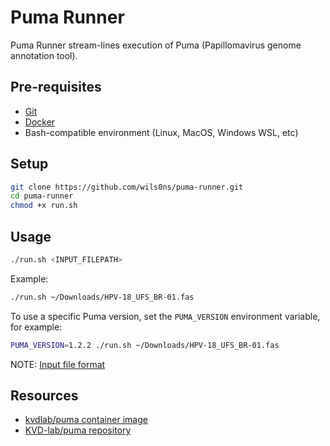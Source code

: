 # Puma Runner

Puma Runner stream-lines execution of Puma (Papillomavirus genome annotation tool).

## Pre-requisites

* [Git](https://git-scm.com/downloads)
* [Docker](https://docs.docker.com/get-docker/)
* Bash-compatible environment (Linux, MacOS, Windows WSL, etc)

## Setup

```bash
git clone https://github.com/wils0ns/puma-runner.git
cd puma-runner
chmod +x run.sh
```

## Usage

```bash
./run.sh <INPUT_FILEPATH>
```

Example:

```bash
./run.sh ~/Downloads/HPV-18_UFS_BR-01.fas
```

To use a specific Puma version, set the `PUMA_VERSION` environment variable, for example:

```bash
PUMA_VERSION=1.2.2 ./run.sh ~/Downloads/HPV-18_UFS_BR-01.fas
```

NOTE: [Input file format](https://github.com/KVD-lab/puma#formatting-input-fasta-file-1)

## Resources

* [kvdlab/puma container image](https://hub.docker.com/r/kvdlab/puma)
* [KVD-lab/puma repository](https://github.com/KVD-lab/puma)

